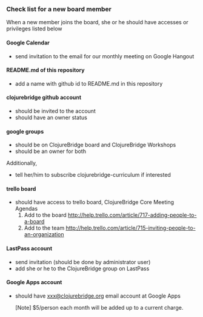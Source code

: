 ### Check list for a new board member

When a new member joins the board, she or he should have accesses or
privileges listed below

#### Google Calendar
- send invitation to the email for our monthly meeting on Google Hangout

#### README.md of this repository
- add a name with github id to README.md in this repository

#### clojurebridge github account
- should be invited to the account
- should have an owner status

#### google groups
- should be on ClojureBridge board and ClojureBridge Workshops
- should be an owner for both

Additionally,
- tell her/him to subscribe clojurebridge-curriculum if interested

#### trello board
- should have access to trello board, ClojureBridge Core Meeting Agendas
  1. Add to the board <http://help.trello.com/article/717-adding-people-to-a-board>
  2. Add to the team <http://help.trello.com/article/715-inviting-people-to-an-organization>

#### LastPass account
- send invitation (should be done by administrator user)
- add she or he to the ClojureBridge group on LastPass

#### Google Apps account
- should have xxx@clojurebridge.org email account at Google Apps

  [Note] $5/person each month will be added up to a current charge.
